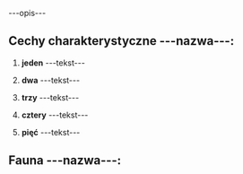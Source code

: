 ---opis---

## Cechy charakterystyczne ---nazwa---:

1. **jeden**
    ---tekst---
    
2. **dwa**
    ---tekst---
    
3. **trzy**
    ---tekst---
    
4. **cztery**
	---tekst---
   
5. **pięć** 
    ---tekst---

## Fauna ---nazwa---:
